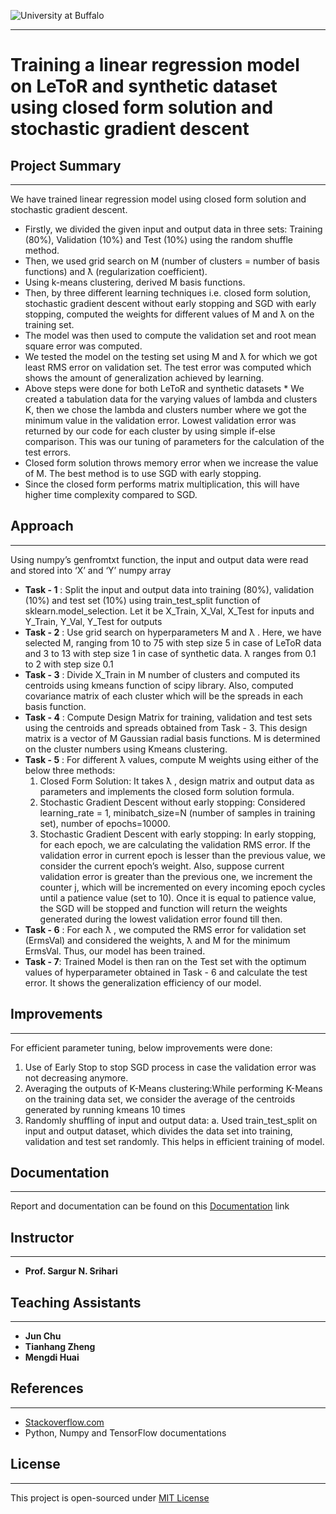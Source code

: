 ![University at Buffalo](http://www.nsm.buffalo.edu/Research/mcyulab//img/2-line_blue_gray.png)

***
# Training a linear regression model on LeToR and synthetic dataset using closed form solution and stochastic gradient descent

## Project Summary
***
We have trained linear regression model using closed form solution and stochastic
gradient descent.

* Firstly, we divided the given input and output data in three sets: Training (80%), Validation (10%) and Test (10%) using the random shuffle method.
* Then, we used grid search on M (number of clusters = number of basis functions) and ƛ (regularization coefficient).
* Using k-means clustering, derived M basis functions.
* Then, by three different learning techniques i.e. closed form solution, stochastic gradient descent without early stopping and SGD with early stopping, computed the weights for different values of M and ƛ on the training set.
* The model was then used to compute the validation set and root mean square error was computed.
* We tested the model on the testing set using M and ƛ for which we got least RMS error on validation set. The test error was computed which shows the amount of generalization achieved by learning.
* Above steps were done for both LeToR and synthetic datasets * We created a tabulation data for the varying values of lambda and clusters K, then we chose the lambda and clusters number where we got the minimum value in the validation error. Lowest validation error was returned by our code for each cluster by using simple if-else comparison. This was our tuning of parameters for the calculation of the test errors.
* Closed form solution throws memory error when we increase the value of M. The best method is to use SGD with early stopping.
* Since the closed form performs matrix multiplication, this will have higher time complexity compared to SGD.

## Approach
***
Using numpy’s genfromtxt function, the input and output data were read and stored into ‘X’ and ‘Y’ numpy array
* **Task - 1** : Split the input and output data into training (80%), validation (10%) and test set (10%) using train_test_split function of sklearn.model_selection. Let it be X_Train, X_Val, X_Test for inputs and Y_Train, Y_Val, Y_Test for outputs
* **Task - 2** : Use grid search on hyperparameters M and ƛ . Here, we have selected M, ranging from 10 to 75 with step size 5 in case of LeToR data and 3 to 13 with step size 1 in case of synthetic data. ƛ ranges from 0.1 to 2 with step size 0.1
* **Task - 3** : Divide X_Train in M number of clusters and computed its centroids using kmeans function of scipy library. Also, computed covariance matrix of each cluster which will be the spreads in each basis function.
* **Task - 4** : Compute Design Matrix for training, validation and test sets using the centroids and spreads obtained from Task - 3. This design matrix is a vector of M Gaussian radial basis functions. M is determined on the cluster numbers using Kmeans
clustering.
* **Task - 5** : For different ƛ values, compute M weights using either of the below three methods:
  1. Closed Form Solution: It takes ƛ , design matrix and output data as parameters and implements the closed form solution formula.
  2. Stochastic Gradient Descent without early stopping: Considered learning_rate = 1, minibatch_size=N (number of samples in training set), number of epochs=10000.
  3. Stochastic Gradient Descent with early stopping: In early stopping, for each epoch, we are calculating the validation RMS error. If the validation error in current epoch is lesser than the previous value, we consider the current epoch’s weight.
Also, suppose current validation error is greater than the previous one, we increment the counter j, which will be incremented on every incoming epoch cycles until a patience value (set to 10). Once it is equal to patience value, the SGD will be stopped and function will return the weights generated during the lowest validation error found till then.
* **Task - 6** : For each ƛ , we computed the RMS error for validation set (ErmsVal) and
considered the weights, ƛ and M for the minimum ErmsVal. Thus, our model has been
trained.
* **Task - 7**: Trained Model is then ran on the Test set with the optimum values of
hyperparameter obtained in Task - 6 and calculate the test error. It shows the
generalization efficiency of our model.

## Improvements
***
For efficient parameter tuning, below improvements were done:
1. Use of Early Stop to stop SGD process in case the validation error was not
decreasing anymore.
2. Averaging the outputs of K-Means clustering:While performing K-Means on the
training data set, we consider the average of the centroids generated by running
kmeans 10 times
3. Randomly shuffling of input and output data:
  a. Used train_test_split on input and output dataset, which divides the data set into training, validation and test set randomly. This helps in efficient training of model.

## Documentation
***
Report and documentation can be found on this [Documentation](https://github.com/jayantsolanki/574ML-project2-letor-linear-regression/blob/master/report/proj2.pdf) link

## Instructor
***
  * **Prof. Sargur N. Srihari**
  
## Teaching Assistants
***
  * **Jun Chu**
  * **Tianhang Zheng**
  * **Mengdi Huai**

## References
***
  * [Stackoverflow.com](Stackoverflow.com)
  * Python, Numpy and TensorFlow documentations
  
## License
***
This project is open-sourced under [MIT License](http://opensource.org/licenses/MIT)
